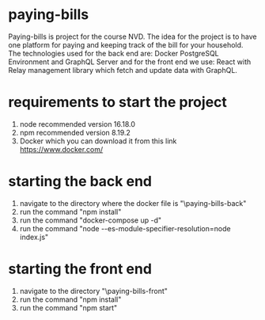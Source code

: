 # paying-bills
Paying-bills is project for the course NVD. The idea for the project is to have one platform for paying and keeping track of the bill for your household.
The technologies used for the back end are: Docker PostgreSQL Environment and GraphQL Server and for the front end we use: React with Relay management library which fetch and 
update data with GraphQL.

# requirements to start the project
  1. node recommended version 16.18.0
  2. npm recommended version 8.19.2
  3. Docker which you can download it from this link https://www.docker.com/

# starting the back end
  1. navigate to the directory where the docker file is "\paying-bills-back"
  2. run the command "npm install"
  3. run the command "docker-compose up -d"
  4. run the command "node --es-module-specifier-resolution=node index.js"

# starting the front end
  1. navigate to the directory "\paying-bills-front"
  2. run the command "npm install"
  3. run the command "npm start"
